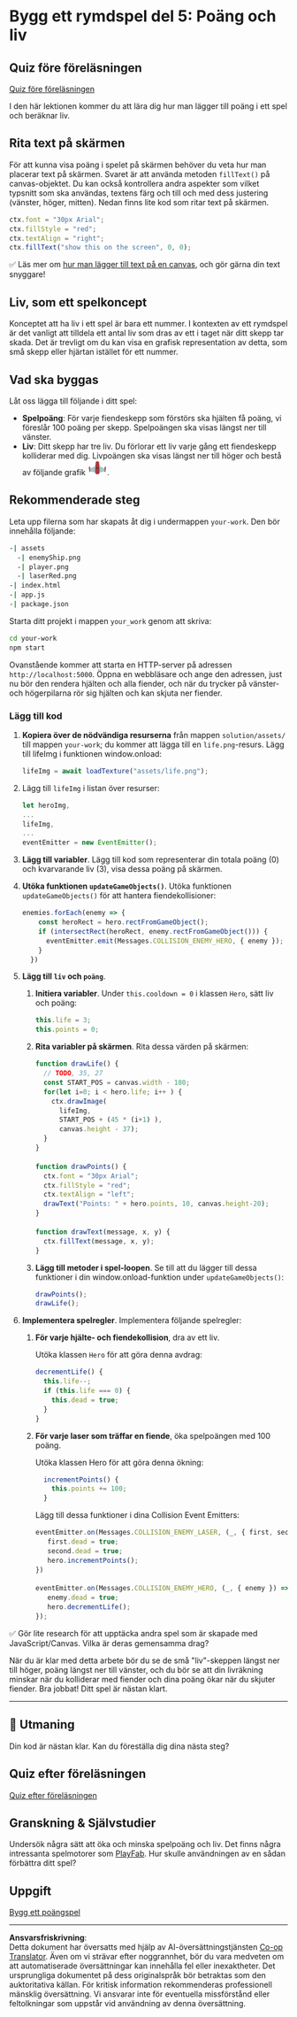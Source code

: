 <!--
CO_OP_TRANSLATOR_METADATA:
{
  "original_hash": "4e8250db84b027c9ff816b4e4c093457",
  "translation_date": "2025-08-26T21:53:26+00:00",
  "source_file": "6-space-game/5-keeping-score/README.md",
  "language_code": "sv"
}
-->
# Bygg ett rymdspel del 5: Poäng och liv

## Quiz före föreläsningen

[Quiz före föreläsningen](https://ff-quizzes.netlify.app/web/quiz/37)

I den här lektionen kommer du att lära dig hur man lägger till poäng i ett spel och beräknar liv.

## Rita text på skärmen

För att kunna visa poäng i spelet på skärmen behöver du veta hur man placerar text på skärmen. Svaret är att använda metoden `fillText()` på canvas-objektet. Du kan också kontrollera andra aspekter som vilket typsnitt som ska användas, textens färg och till och med dess justering (vänster, höger, mitten). Nedan finns lite kod som ritar text på skärmen.

```javascript
ctx.font = "30px Arial";
ctx.fillStyle = "red";
ctx.textAlign = "right";
ctx.fillText("show this on the screen", 0, 0);
```

✅ Läs mer om [hur man lägger till text på en canvas](https://developer.mozilla.org/docs/Web/API/Canvas_API/Tutorial/Drawing_text), och gör gärna din text snyggare!

## Liv, som ett spelkoncept

Konceptet att ha liv i ett spel är bara ett nummer. I kontexten av ett rymdspel är det vanligt att tilldela ett antal liv som dras av ett i taget när ditt skepp tar skada. Det är trevligt om du kan visa en grafisk representation av detta, som små skepp eller hjärtan istället för ett nummer.

## Vad ska byggas

Låt oss lägga till följande i ditt spel:

- **Spelpoäng**: För varje fiendeskepp som förstörs ska hjälten få poäng, vi föreslår 100 poäng per skepp. Spelpoängen ska visas längst ner till vänster.
- **Liv**: Ditt skepp har tre liv. Du förlorar ett liv varje gång ett fiendeskepp kolliderar med dig. Livpoängen ska visas längst ner till höger och bestå av följande grafik ![livsbild](../../../../translated_images/life.6fb9f50d53ee0413cd91aa411f7c296e10a1a6de5c4a4197c718b49bf7d63ebf.sv.png).

## Rekommenderade steg

Leta upp filerna som har skapats åt dig i undermappen `your-work`. Den bör innehålla följande:

```bash
-| assets
  -| enemyShip.png
  -| player.png
  -| laserRed.png
-| index.html
-| app.js
-| package.json
```

Starta ditt projekt i mappen `your_work` genom att skriva:

```bash
cd your-work
npm start
```

Ovanstående kommer att starta en HTTP-server på adressen `http://localhost:5000`. Öppna en webbläsare och ange den adressen, just nu bör den rendera hjälten och alla fiender, och när du trycker på vänster- och högerpilarna rör sig hjälten och kan skjuta ner fiender.

### Lägg till kod

1. **Kopiera över de nödvändiga resurserna** från mappen `solution/assets/` till mappen `your-work`; du kommer att lägga till en `life.png`-resurs. Lägg till lifeImg i funktionen window.onload: 

    ```javascript
    lifeImg = await loadTexture("assets/life.png");
    ```

1. Lägg till `lifeImg` i listan över resurser:

    ```javascript
    let heroImg,
    ...
    lifeImg,
    ...
    eventEmitter = new EventEmitter();
    ```
  
2. **Lägg till variabler**. Lägg till kod som representerar din totala poäng (0) och kvarvarande liv (3), visa dessa poäng på skärmen.

3. **Utöka funktionen `updateGameObjects()`**. Utöka funktionen `updateGameObjects()` för att hantera fiendekollisioner:

    ```javascript
    enemies.forEach(enemy => {
        const heroRect = hero.rectFromGameObject();
        if (intersectRect(heroRect, enemy.rectFromGameObject())) {
          eventEmitter.emit(Messages.COLLISION_ENEMY_HERO, { enemy });
        }
      })
    ```

4. **Lägg till `liv` och `poäng`**. 
   1. **Initiera variabler**. Under `this.cooldown = 0` i klassen `Hero`, sätt liv och poäng:

        ```javascript
        this.life = 3;
        this.points = 0;
        ```

   1. **Rita variabler på skärmen**. Rita dessa värden på skärmen:

        ```javascript
        function drawLife() {
          // TODO, 35, 27
          const START_POS = canvas.width - 180;
          for(let i=0; i < hero.life; i++ ) {
            ctx.drawImage(
              lifeImg, 
              START_POS + (45 * (i+1) ), 
              canvas.height - 37);
          }
        }
        
        function drawPoints() {
          ctx.font = "30px Arial";
          ctx.fillStyle = "red";
          ctx.textAlign = "left";
          drawText("Points: " + hero.points, 10, canvas.height-20);
        }
        
        function drawText(message, x, y) {
          ctx.fillText(message, x, y);
        }

        ```

   1. **Lägg till metoder i spel-loopen**. Se till att du lägger till dessa funktioner i din window.onload-funktion under `updateGameObjects()`:

        ```javascript
        drawPoints();
        drawLife();
        ```

1. **Implementera spelregler**. Implementera följande spelregler:

   1. **För varje hjälte- och fiendekollision**, dra av ett liv.
   
      Utöka klassen `Hero` för att göra denna avdrag:

        ```javascript
        decrementLife() {
          this.life--;
          if (this.life === 0) {
            this.dead = true;
          }
        }
        ```

   2. **För varje laser som träffar en fiende**, öka spelpoängen med 100 poäng.

      Utöka klassen Hero för att göra denna ökning:
    
        ```javascript
          incrementPoints() {
            this.points += 100;
          }
        ```

        Lägg till dessa funktioner i dina Collision Event Emitters:

        ```javascript
        eventEmitter.on(Messages.COLLISION_ENEMY_LASER, (_, { first, second }) => {
           first.dead = true;
           second.dead = true;
           hero.incrementPoints();
        })

        eventEmitter.on(Messages.COLLISION_ENEMY_HERO, (_, { enemy }) => {
           enemy.dead = true;
           hero.decrementLife();
        });
        ```

✅ Gör lite research för att upptäcka andra spel som är skapade med JavaScript/Canvas. Vilka är deras gemensamma drag?

När du är klar med detta arbete bör du se de små "liv"-skeppen längst ner till höger, poäng längst ner till vänster, och du bör se att din livräkning minskar när du kolliderar med fiender och dina poäng ökar när du skjuter fiender. Bra jobbat! Ditt spel är nästan klart.

---

## 🚀 Utmaning

Din kod är nästan klar. Kan du föreställa dig dina nästa steg?

## Quiz efter föreläsningen

[Quiz efter föreläsningen](https://ff-quizzes.netlify.app/web/quiz/38)

## Granskning & Självstudier

Undersök några sätt att öka och minska spelpoäng och liv. Det finns några intressanta spelmotorer som [PlayFab](https://playfab.com). Hur skulle användningen av en sådan förbättra ditt spel?

## Uppgift

[Bygg ett poängspel](assignment.md)

---

**Ansvarsfriskrivning**:  
Detta dokument har översatts med hjälp av AI-översättningstjänsten [Co-op Translator](https://github.com/Azure/co-op-translator). Även om vi strävar efter noggrannhet, bör du vara medveten om att automatiserade översättningar kan innehålla fel eller inexaktheter. Det ursprungliga dokumentet på dess originalspråk bör betraktas som den auktoritativa källan. För kritisk information rekommenderas professionell mänsklig översättning. Vi ansvarar inte för eventuella missförstånd eller feltolkningar som uppstår vid användning av denna översättning.